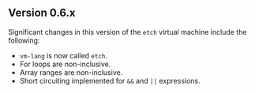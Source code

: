 ## Version 0.6.x

Significant changes in this version of the `etch` virtual machine include the following:

* `vm-lang` is now called `etch`.
* For loops are non-inclusive.
* Array ranges are non-inclusive.
* Short circuiting implemented for `&&` and `||` expressions.



<br/>
